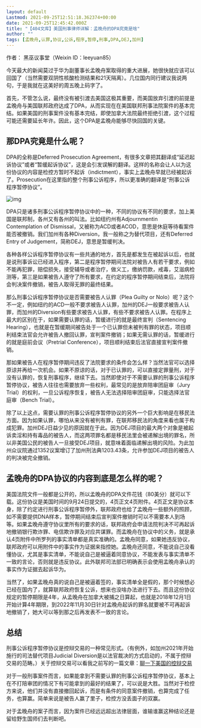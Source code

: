 ```yaml
---
layout: default
Lastmod: 2021-09-25T12:51:18.362374+00:00
date: 2021-09-25T12:45:42.000Z
title: "【404文库】美国刑事律师详解：孟晚舟的DPA究竟是啥"
author: ""
tags: [孟晚舟,认罪,协议,公诉,程序,暂停,刑事,DPA,DEJ,加州]
---
```


作者： 黑巫议事堂（Weixin ID：leeyuan85）

今天最大的新闻莫过于华为副董事长孟晚舟案取得的重大进展，她很快就应该可以回国了（当然需要双阴性核酸检测结果和21天隔离）。几位国内同行建议我说两句，于是我就在这美好的周五晚上码字了。

首先，不管怎么说，最终没有被引渡去美国这极其重要，而美国放弃引渡的前提是孟晚舟与美国联邦政府达成了DPA，从而实现在在美国联邦刑事法院案件的基本完结。如果美国的刑事案件没有基本完结，即使加拿大法院最终拒绝引渡，这个过程可能还需要延长年许。因此，这个DPA是孟晚舟能够尽快回国的关键。

那DPA究竟是什么呢？
-----------

DPA的全称是Deferred Prosecution Agreement，有很多文章把其翻译成“延迟起诉协议”或者“暂缓起诉协议”，这是会引发误解的翻译。这样的名称会让人以为这份协议的内容是检控方暂时不起诉（indictment），事实上孟晚舟早就已经被起诉了。Prosecution在这里指的整个刑事公诉程序，所以更准确的翻译是“刑事公诉程序暂停协议”。

![img](https://images.weserv.nl/?url=https%3A//chinadigitaltimes.net/chinese/files/2021/09/post-671298-614f184dd642e.png)

DPA只是诸多刑事公诉程序暂停协议中的一种，不同的协议有不同的要求，加上美国是联邦制，各州又有各州的叫法。比如纽约州有Adjournmentin Contemplation of Dismissal，又被称为ACD或者ACOD，意思是休庭等待看案件能否被撤销。我们加州有各种Diversion，我一般称之为替代项目，还有Deferred Entry of Judgement，简称DEJ，意思是暂缓判决。

各种各样公诉程序暂停协议有一些共通的地方，首先是都发生在被起诉以后，也就是说刑事诉讼已经进入程序，第二是程序暂停期间法院对被告人有若干要求，例如不能再犯罪，赔偿损失，接受辅导或者治疗，做义工，缴纳罚款，戒毒，艾滋病检测等，第三是如果被告人遵守了所有要求，在约定的程序暂停期间结束后，法院将会判决案件撤销，被告人取得无罪的最终结果。

那么刑事公诉程序暂停协议是否需要被告人认罪（Plea Guilty or Nolo）呢？这个不一定，例如纽约的ACD一般不要求被告人认罪，加州的DEJ一般要求被告人认罪，而加州的Diversion有些要求被告人认罪，有些不要求被告人认罪。在程序上最大的区别在于，如果需要认罪的话，暂缓进行的就是最终宣判（Sentencing Hearing），也就是在暂缓期间被告处于一个已认罪但未被判有罪的状态，项目顺利结束法官会允许被告人撤回认罪，宣判案件撤销；如果无需认罪的话，暂缓进行的就是庭前会议（Pretrial Conference），项目顺利结束后法官直接宣判案件撤销。

那如果被告人在程序暂停期间违反了法院要求的条件会怎么样？当然法官可以选择原谅并再给一次机会。如果不原谅的话，对于已认罪的，可以直接定罪量刑，对于没有认罪的，恢复刑事程序，继续下去。当然即使对于不需要认罪的刑事公诉程序暂停协议，被告人往往也需要放弃一些权利，最常见的是放弃陪审团庭审（Jury Trial）的权利，一旦公诉程序恢复，被告人无法选择陪审团庭审，只能选择法官庭审（Bench Trial）。

除了以上这点，需要认罪的刑事公诉程序暂停协议的另外一个巨大影响是在移民法方面。因为如果认罪，哪怕从来没有被判有罪，在联邦移民法的角度来看也属于构成犯罪。加州DEJ日益少见的原因就在于此。因为DEJ项目的最大两个对象是被起诉卖淫和持有毒品的被告人，而这两项罪名都是移民法里会被递解出境的罪名，所以非美国公民的被告人一旦接受DEJ项目，就意味着面临递解出境的风险。为此加州众议院通过1352议案增订了加州刑法典1203.43条，允许参加DEJ项目的被告人的判决被完全撤销。

孟晚舟的DPA协议的内容到底是怎么样的呢？
---------------------

美国法院文件一般都是公开的，所以孟晚舟的DPA文件花钱（80美分）就可以下载。这份协议是美国时间的9月24日提交的，4页正文4页附件。4页正文是协议本身，除了约定进行刑事公诉程序暂停外，联邦政府也给了孟晚舟一些额外的照顾，如不需要提供DNA样本，暂停期间结束后宣判案件撤销时可以不需要本人到场等。如果孟晚舟遵守协议里所有的要求的话，联邦政府会申请法院判决不可再起诉地撤销银行欺诈罪、电信欺诈罪及对应共谋罪。而孟晚舟在协议中的义务，就是承认4页附件中所罗列的事实清单都是真实准确的。孟晚舟同意，如果她违反协议，联邦政府可以用附件中的事实作为证据来指控她。孟晚舟还同意，不能说自己没看懂协议，尤其是事实清单，不能说自己是被逼着同意协议，不能发表与事实清单不一致的言论，否则就是违反协议。此外联邦司法部已明确表示会使用孟晚舟承认的事实作为证据去起诉华为。

当然了，如果孟晚舟真的说自己是被逼着签的，事实清单全是假的，那个时候想必已经在国内了，就算联邦政府恢复公诉，想来也没啥办法进行下去。而且这份协议规定的暂停期限是4年，从孟晚舟在加拿大被捕之日算起，也就是2018年12月1日开始计算4年期限，到2022年11月30日针对孟晚舟起诉的罪名就要被不可再起诉地撤销了，她大可以等到那之后再发表不一致的言论。

总结
--

刑事公诉程序暂停协议是控辩交易的一种常见形式。（有例外，如加州2021年开始施行的司法替代项目Judicial Diversion是以法官裁决的方式启动的，不属于控辩交易的范畴。）关于控辩交易可以看我之前写的一篇文章：[聊一下美国的控辩交易](https://mp.weixin.qq.com/s?__biz=MzA5NDAyMTU2Mg==&mid=2454760543&idx=1&sn=1994cfd82e9e46abbe36da3968352d5e&chksm=87f0fe8ab087779ccb0202af977bb361e2bccd673d928272d0eef67ac5318be843db747e14a2&scene=21#wechat_redirect)

对于一般刑事案件而言，如果能拿到不需要认罪的刑事公诉程序暂停协议，基本上在不打陪审团的情况下有可能拿到的最好的结果了，可以说是大胜。当然对于检控方来说，他们并没有直接撤回起诉，而是有条件的同意案件撤销，也算完成了任务，也算赢。简单来说是被告人赢了里子，检控方没丢面子的双赢。

对于孟晚舟的案子而言，因为案件已经远远超出法律层面，谁输谁赢这种结论还是留给野生国师们去判断吧。

